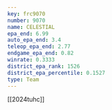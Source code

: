 ```yaml
---
key: frc9070
number: 9070
name: CELESTIAL
epa_end: 6.99
auto_epa_end: 3.4
teleop_epa_end: 2.77
endgame_epa_end: 0.82
winrate: 0.3333
district_epa_rank: 1526
district_epa_percentile: 0.1527
type: Team
---
```

[[2024tuhc]]
